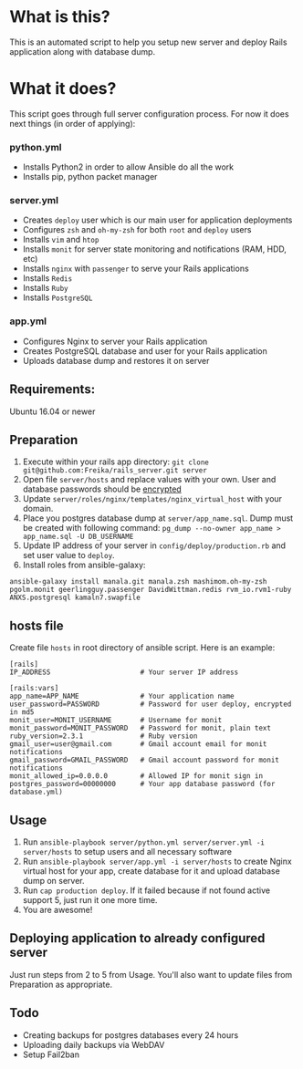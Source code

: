 # What is this?

This is an automated script to help you setup new server and deploy Rails application along with database dump.

# What it does?

This script goes through full server configuration process. For now it does next things (in order of applying):

### python.yml

- Installs Python2 in order to allow Ansible do all the work
- Installs pip, python packet manager

### server.yml

- Creates `deploy` user which is our main user for application deployments
- Configures `zsh` and `oh-my-zsh` for both `root` and `deploy` users
- Installs `vim` and `htop`
- Installs `monit` for server state monitoring and notifications (RAM, HDD, etc)
- Installs `nginx` with `passenger` to serve your Rails applications
- Installs `Redis`
- Installs `Ruby`
- Installs `PostgreSQL`

### app.yml

- Configures Nginx to server your Rails application
- Creates PostgreSQL database and user for your Rails application
- Uploads database dump and restores it on server

## Requirements:
Ubuntu 16.04 or newer

## Preparation

1. Execute within your rails app directory: `git clone git@github.com:Freika/rails_server.git server`
2. Open file `server/hosts` and replace values with your own. User and database passwords should be [encrypted](http://docs.ansible.com/ansible/faq.html#how-do-i-generate-crypted-passwords-for-the-user-module)
3. Update `server/roles/nginx/templates/nginx_virtual_host` with your domain.
4. Place you postgres database dump at `server/app_name.sql`. Dump must be created with following command: `pg_dump --no-owner app_name > app_name.sql -U DB_USERNAME`
5. Update IP address of your server in `config/deploy/production.rb` and set user value to `deploy`.
6. Install roles from ansible-galaxy:
```
ansible-galaxy install manala.git manala.zsh mashimom.oh-my-zsh pgolm.monit geerlingguy.passenger DavidWittman.redis rvm_io.rvm1-ruby ANXS.postgresql kamaln7.swapfile
```

## hosts file
Create file `hosts` in root directory of ansible script. Here is an example:

```
[rails]
IP_ADDRESS                      # Your server IP address

[rails:vars]
app_name=APP_NAME               # Your application name
user_password=PASSWORD          # Password for user deploy, encrypted in md5
monit_user=MONIT_USERNAME       # Username for monit
monit_password=MONIT_PASSWORD   # Password for monit, plain text
ruby_version=2.3.1              # Ruby version
gmail_user=user@gmail.com       # Gmail account email for monit notifications
gmail_password=GMAIL_PASSWORD   # Gmail account password for monit notifications
monit_allowed_ip=0.0.0.0        # Allowed IP for monit sign in
postgres_password=00000000      # Your app database password (for database.yml)
```

## Usage

1. Run `ansible-playbook server/python.yml server/server.yml -i server/hosts` to setup users and all necessary software
2. Run `ansible-playbook server/app.yml -i server/hosts` to create Nginx virtual host for your app, create database for it and upload database dump on server.
3. Run `cap production deploy`. If it failed because if not found active support 5, just run it one more time.
4. You are awesome!

## Deploying application to already configured server

Just run steps from 2 to 5 from Usage. You'll also want to update files from Preparation as appropriate.

## Todo

- Creating backups for postgres databases every 24 hours
- Uploading daily backups via WebDAV
- Setup Fail2ban
